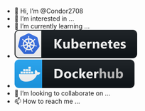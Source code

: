 - 👋 Hi, I’m @Condor2708
- 👀 I’m interested in ... 
- 🌱 I’m currently learning ... 
- ![alt text](https://raw.githubusercontent.com/MikeCodesDotNET/ColoredBadges/master/svg/dev/services/kubernetes.svg)
-  ![alt text](https://raw.githubusercontent.com/MikeCodesDotNET/ColoredBadges/master/svg/dev/services/dockerhub.svg)
- 💞️ I’m looking to collaborate on ...
- 📫 How to reach me ...

<!---
Condor2708/Condor2708 is a ✨ special ✨ repository because its `README.md` (this file) appears on your GitHub profile.
You can click the Preview link to take a look at your changes.
--->
